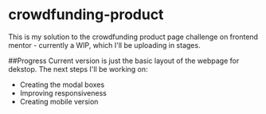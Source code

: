 # crowdfunding-product
This is my solution to the crowdfunding product page challenge on frontend mentor - currently a WIP, which I'll be uploading in stages.

##Progress
Current version is just the basic layout of the webpage for dekstop. The next steps I'll be working on:
- Creating the modal boxes
- Improving responsiveness
- Creating mobile version
